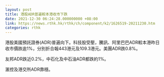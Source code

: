 ```yaml
---
layout: post
title: 港股ADR普遍較本港收市下跌
date: 2021-12-30 06:24:28.000000000 +08:00
link: https://news.rthk.hk/rthk/ch/component/k2/1626519-20211230.htm
categories: rthk
---
```


港股美國預託證券(ADR)普遍向下。科技股受壓，騰訊、阿里巴巴ADR較本港昨日收市價跌逾1%，分別折合報443港元及109.3港元。美團ADR跌0.8%。

友邦ADR跌近0.2%，中石化及中石油ADR都跌約1%。

滙控及港交所ADR靠穩。
